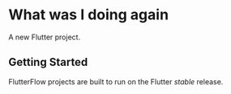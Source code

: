 # What was I doing again

A new Flutter project.

## Getting Started

FlutterFlow projects are built to run on the Flutter _stable_ release.
